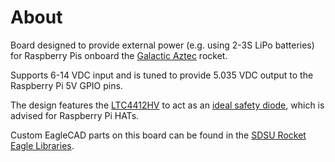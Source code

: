 # About

Board designed to provide external power (e.g. using 2-3S LiPo batteries) for Raspberry Pis onboard the [Galactic Aztec] rocket.

Supports 6-14 VDC input and is tuned to provide 5.035 VDC output to the Raspberry Pi 5V GPIO pins.

The design features the [LTC4412HV] to act as an [ideal safety diode], which is advised for Raspberry Pi HATs.

Custom EagleCAD parts on this board can be found in the [SDSU Rocket Eagle Libraries].


[Galactic Aztec]: http://rocket.sdsu.edu/rockets
[LTC4412HV]: http://www.linear.com/product/LTC4412HV
[ideal safety diode]: https://github.com/raspberrypi/hats/blob/master/designguide.md#back-powering-the-pi-via-the-j8-gpio-header
[SDSU Rocket Eagle Libraries]: https://github.com/twyatt/SDSURocket-Eagle-Libraries